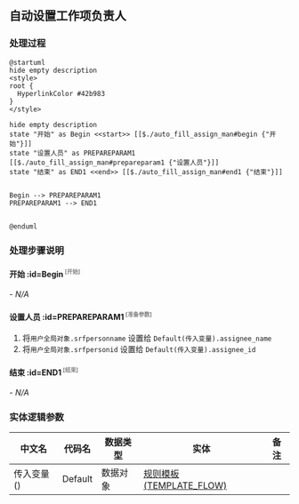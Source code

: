 ## 自动设置工作项负责人 <!-- {docsify-ignore-all} -->

   

### 处理过程

```plantuml
@startuml
hide empty description
<style>
root {
  HyperlinkColor #42b983
}
</style>

hide empty description
state "开始" as Begin <<start>> [[$./auto_fill_assign_man#begin {"开始"}]]
state "设置人员" as PREPAREPARAM1  [[$./auto_fill_assign_man#prepareparam1 {"设置人员"}]]
state "结束" as END1 <<end>> [[$./auto_fill_assign_man#end1 {"结束"}]]


Begin --> PREPAREPARAM1
PREPAREPARAM1 --> END1


@enduml
```


### 处理步骤说明

#### 开始 :id=Begin<sup class="footnote-symbol"> <font color=gray size=1>[开始]</font></sup>



*- N/A*
#### 设置人员 :id=PREPAREPARAM1<sup class="footnote-symbol"> <font color=gray size=1>[准备参数]</font></sup>



1. 将`用户全局对象.srfpersonname` 设置给  `Default(传入变量).assignee_name`
2. 将`用户全局对象.srfpersonid` 设置给  `Default(传入变量).assignee_id`

#### 结束 :id=END1<sup class="footnote-symbol"> <font color=gray size=1>[结束]</font></sup>



*- N/A*



### 实体逻辑参数

|    中文名   |    代码名    |  数据类型    |  实体   |备注 |
| --------| --------| -------- | -------- | --------   |
|传入变量(<i class="fa fa-check"/></i>)|Default|数据对象|[规则模板(TEMPLATE_FLOW)](module/Base/template_flow.md)||
